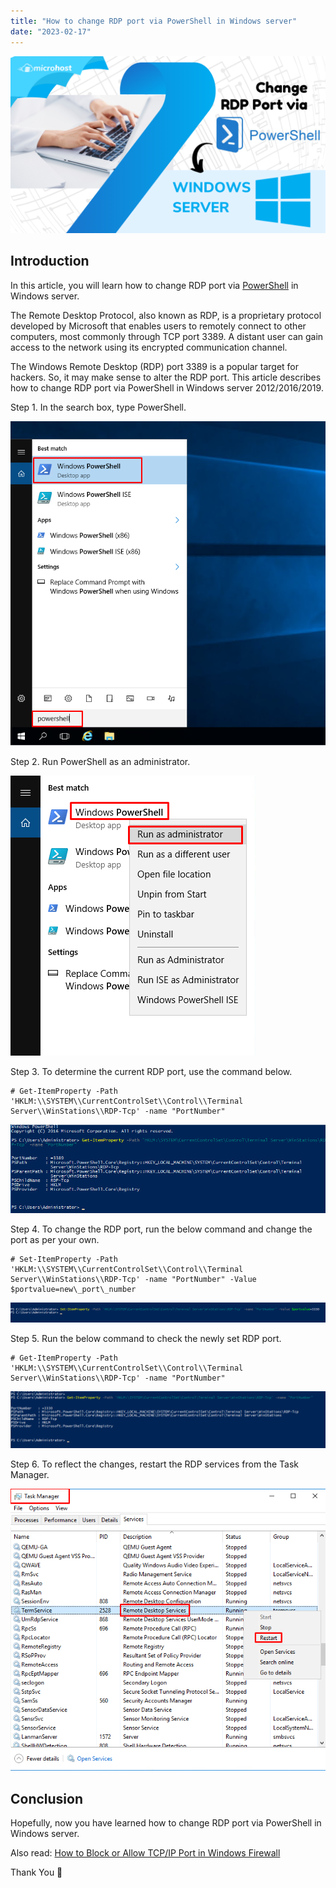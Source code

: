 ```yaml
---
title: "How to change RDP port via PowerShell in Windows server"
date: "2023-02-17"
---
```


![How to change RDP port via PowerShell in Windows server](images/How-to-change-RDP-port-via-PowerShell-in-Windows-server-WINDOWS-ARTICLE-1024x576.png)

## Introduction

In this article, you will learn how to change RDP port via [PowerShell](https://en.wikipedia.org/wiki/PowerShell) in Windows server.

The Remote Desktop Protocol, also known as RDP, is a proprietary protocol developed by Microsoft that enables users to remotely connect to other computers, most commonly through TCP port 3389. A distant user can gain access to the network using its encrypted communication channel.

The Windows Remote Desktop (RDP) port 3389 is a popular target for hackers. So, it may make sense to alter the RDP port. This article describes how to change RDP port via PowerShell in Windows server 2012/2016/2019.

Step 1. In the search box, type PowerShell.

![How to change RDP port via PowerShell in Windows server](images/image-841.png)

Step 2. Run PowerShell as an administrator.

![PowerShell](images/image-824.png)

Step 3. To determine the current RDP port, use the command below. 

```
# Get-ItemProperty -Path 'HKLM:\\SYSTEM\\CurrentControlSet\\Control\\Terminal Server\\WinStations\\RDP-Tcp' -name "PortNumber"

```

![check port number](images/image-825.png)

Step 4. To change the RDP port, run the below command and change the port as per your own.

```
# Set-ItemProperty -Path 'HKLM:\\SYSTEM\\CurrentControlSet\\Control\\Terminal Server\\WinStations\\RDP-Tcp' -name "PortNumber" -Value $portvalue=new\_port\_number

```

![How to change RDP port via PowerShell in Windows server](images/image-828-1024x64.png)

Step 5. Run the below command to check the newly set RDP port.

```
# Get-ItemProperty -Path 'HKLM:\\SYSTEM\\CurrentControlSet\\Control\\Terminal Server\\WinStations\\RDP-Tcp' -name "PortNumber"

```

![new port number](images/image-829-1024x186.png)

Step 6. To reflect the changes, restart the RDP services from the Task Manager.

![How to change RDP port via PowerShell in Windows server](images/image-831.png)

## Conclusion

Hopefully, now you have learned how to change RDP port via PowerShell in Windows server.

Also read: [How to Block or Allow TCP/IP Port in Windows Firewall](https://utho.com/docs/tutorial/how-to-block-or-allow-tcp-ip-port-in-windows-firewall/)

Thank You 🙂
